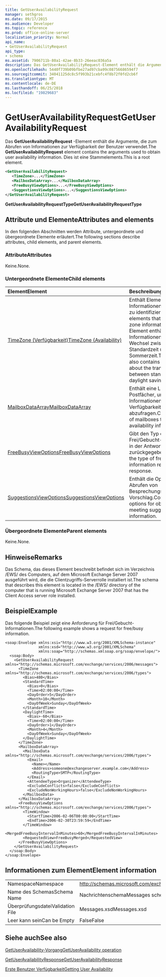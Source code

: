 ```yaml
---
title: GetUserAvailabilityRequest
manager: sethgros
ms.date: 09/17/2015
ms.audience: Developer
ms.topic: reference
ms.prod: office-online-server
localization_priority: Normal
api_name:
- GetUserAvailabilityRequest
api_type:
- schema
ms.assetid: 7906711b-80a1-42ae-8b33-26eeac036a5a
description: Das GetUserAvailabilityRequest-Element enthält die Argumente, die zum Abrufen von Informationen zur Verfügbarkeit der Benutzer verwendet. Dies ist eine Stammelements.
ms.openlocfilehash: 5440f739b09bfbe27ad97cba99c08756686594f7
ms.sourcegitcommit: 34041125dc8c5f993b21cebfc4f8b72f0fd2cb6f
ms.translationtype: MT
ms.contentlocale: de-DE
ms.lasthandoff: 06/25/2018
ms.locfileid: "19829683"
---
```

# <a name="getuseravailabilityrequest"></a><span data-ttu-id="de74a-104">GetUserAvailabilityRequest</span><span class="sxs-lookup"><span data-stu-id="de74a-104">GetUserAvailabilityRequest</span></span>

<span data-ttu-id="de74a-105">Das **GetUserAvailabilityRequest** -Element enthält die Argumente, die zum Abrufen von Informationen zur Verfügbarkeit der Benutzer verwendet.</span><span class="sxs-lookup"><span data-stu-id="de74a-105">The **GetUserAvailabilityRequest** element contains the arguments used to obtain user availability information.</span></span> <span data-ttu-id="de74a-106">Dies ist eine Stammelements.</span><span class="sxs-lookup"><span data-stu-id="de74a-106">This is a root element.</span></span> 
  
```xml
<GetUserAvailabilityRequest>
   <TimeZone>...</TimeZone>
   <MailboxDataArray>...</MailboxDataArray>
   <FreeBusyViewOptions>...</FreeBusyViewOptions>
   <SuggestionsViewOptions>...</SuggestionsViewOptions>
</GetUserAvailabilityRequest>
```

 <span data-ttu-id="de74a-107">**GetUserAvailabilityRequestType**</span><span class="sxs-lookup"><span data-stu-id="de74a-107">**GetUserAvailabilityRequestType**</span></span>
## <a name="attributes-and-elements"></a><span data-ttu-id="de74a-108">Attribute und Elemente</span><span class="sxs-lookup"><span data-stu-id="de74a-108">Attributes and elements</span></span>

<span data-ttu-id="de74a-109">In den folgenden Abschnitten werden Attribute, untergeordnete und übergeordnete Elemente erläutert.</span><span class="sxs-lookup"><span data-stu-id="de74a-109">The following sections describe attributes, child elements, and parent elements.</span></span>
  
### <a name="attributes"></a><span data-ttu-id="de74a-110">Attribute</span><span class="sxs-lookup"><span data-stu-id="de74a-110">Attributes</span></span>

<span data-ttu-id="de74a-111">Keine.</span><span class="sxs-lookup"><span data-stu-id="de74a-111">None.</span></span>
  
### <a name="child-elements"></a><span data-ttu-id="de74a-112">Untergeordnete Elemente</span><span class="sxs-lookup"><span data-stu-id="de74a-112">Child elements</span></span>

|<span data-ttu-id="de74a-113">**Element**</span><span class="sxs-lookup"><span data-stu-id="de74a-113">**Element**</span></span>|<span data-ttu-id="de74a-114">**Beschreibung**</span><span class="sxs-lookup"><span data-stu-id="de74a-114">**Description**</span></span>|
|:-----|:-----|
|[<span data-ttu-id="de74a-115">TimeZone (Verfügbarkeit)</span><span class="sxs-lookup"><span data-stu-id="de74a-115">TimeZone (Availability)</span></span>](timezone-availability.md) <br/> |<span data-ttu-id="de74a-116">Enthält Elemente, die Informationen zur Zeitzone zu identifizieren.</span><span class="sxs-lookup"><span data-stu-id="de74a-116">Contains elements that identify time zone information.</span></span> <span data-ttu-id="de74a-117">Dieses Element enthält auch Informationen über den Wechsel zwischen Standardzeit und Sommerzeit.</span><span class="sxs-lookup"><span data-stu-id="de74a-117">This element also contains information about the transition between standard time and daylight saving time.</span></span>  <br/> |
|[<span data-ttu-id="de74a-118">MailboxDataArray</span><span class="sxs-lookup"><span data-stu-id="de74a-118">MailboxDataArray</span></span>](mailboxdataarray.md) <br/> |<span data-ttu-id="de74a-119">Enthält eine Liste der Postfächer, um Informationen zur Verfügbarkeit abzufragen.</span><span class="sxs-lookup"><span data-stu-id="de74a-119">Contains a list of mailboxes to query for availability information.</span></span>  <br/> |
|[<span data-ttu-id="de74a-120">FreeBusyViewOptions</span><span class="sxs-lookup"><span data-stu-id="de74a-120">FreeBusyViewOptions</span></span>](freebusyviewoptions.md) <br/> |<span data-ttu-id="de74a-121">Gibt den Typ des Frei/Gebucht-Informationen in der Antwort zurückgegeben.</span><span class="sxs-lookup"><span data-stu-id="de74a-121">Specifies the type of free/busy information returned in the response.</span></span>  <br/> |
|[<span data-ttu-id="de74a-122">SuggestionsViewOptions</span><span class="sxs-lookup"><span data-stu-id="de74a-122">SuggestionsViewOptions</span></span>](suggestionsviewoptions.md) <br/> |<span data-ttu-id="de74a-123">Enthält die Optionen zum Abrufen von Besprechungsinformationen Vorschlag.</span><span class="sxs-lookup"><span data-stu-id="de74a-123">Contains the options for obtaining meeting suggestion information.</span></span>  <br/> |
   
### <a name="parent-elements"></a><span data-ttu-id="de74a-124">Übergeordnete Elemente</span><span class="sxs-lookup"><span data-stu-id="de74a-124">Parent elements</span></span>

<span data-ttu-id="de74a-125">Keine.</span><span class="sxs-lookup"><span data-stu-id="de74a-125">None.</span></span>
  
## <a name="remarks"></a><span data-ttu-id="de74a-126">Hinweise</span><span class="sxs-lookup"><span data-stu-id="de74a-126">Remarks</span></span>

<span data-ttu-id="de74a-127">Das Schema, das dieses Element beschreibt befindet sich im Verzeichnis /EWS/ des Computers, auf dem Microsoft Exchange Server 2007 ausgeführt wird, die die Clientzugriffs-Serverrolle installiert ist.</span><span class="sxs-lookup"><span data-stu-id="de74a-127">The schema that describes this element is located in the /EWS/ directory of the computer that is running Microsoft Exchange Server 2007 that has the Client Access server role installed.</span></span>
  
## <a name="example"></a><span data-ttu-id="de74a-128">Beispiel</span><span class="sxs-lookup"><span data-stu-id="de74a-128">Example</span></span>

<span data-ttu-id="de74a-129">Das folgende Beispiel zeigt eine Anforderung für Frei/Gebucht-Informationen.</span><span class="sxs-lookup"><span data-stu-id="de74a-129">The following example shows a request for free/busy information.</span></span>
  
```
<soap:Envelope xmlns:xsi="http://www.w3.org/2001/XMLSchema-instance" 
               xmlns:xsd="http://www.w3.org/2001/XMLSchema" 
               xmlns:soap="http://schemas.xmlsoap.org/soap/envelope/">
  <soap:Body>
    <GetUserAvailabilityRequest xmlns="http://schemas.microsoft.com/exchange/services/2006/messages">
      <TimeZone xmlns="http://schemas.microsoft.com/exchange/services/2006/types">
        <Bias>480</Bias>
        <StandardTime>
          <Bias>0</Bias>
          <Time>02:00:00</Time>
          <DayOrder>5</DayOrder>
          <Month>10</Month>
          <DayOfWeek>Sunday</DayOfWeek>
        </StandardTime>
        <DaylightTime>
          <Bias>-60</Bias>
          <Time>02:00:00</Time>
          <DayOrder>1</DayOrder>
          <Month>4</Month>
          <DayOfWeek>Sunday</DayOfWeek>
        </DaylightTime>
      </TimeZone>
      <MailboxDataArray>
        <MailboxData xmlns="http://schemas.microsoft.com/exchange/services/2006/types">
          <Email>
            <Name></Name>
            <Address>someone@exchangeserver.example.com</Address>
            <RoutingType>SMTP</RoutingType>
          </Email>
          <AttendeeType>Organizer</AttendeeType>
          <ExcludeConflicts>false</ExcludeConflicts>
          <ExcludeNonWorkingHours>false</ExcludeNonWorkingHours>
        </MailboxData>
      </MailboxDataArray>
      <FreeBusyViewOptions xmlns="http://schemas.microsoft.com/exchange/services/2006/types">
        <TimeWindow>
          <StartTime>2006-02-06T00:00:00</StartTime>
          <EndTime>2006-02-30T23:59:59</EndTime>
        </TimeWindow>
        <MergedFreeBusyIntervalInMinutes>60</MergedFreeBusyIntervalInMinutes>
        <RequestedView>FreeBusyMerged</RequestedView>
      </FreeBusyViewOptions>
    </GetUserAvailabilityRequest>
  </soap:Body>
</soap:Envelope>
```

## <a name="element-information"></a><span data-ttu-id="de74a-130">Informationen zum Element</span><span class="sxs-lookup"><span data-stu-id="de74a-130">Element information</span></span>

|||
|:-----|:-----|
|<span data-ttu-id="de74a-131">Namespace</span><span class="sxs-lookup"><span data-stu-id="de74a-131">Namespace</span></span>  <br/> |http://schemas.microsoft.com/exchange/services/2006/messages  <br/> |
|<span data-ttu-id="de74a-132">Name des Schemas</span><span class="sxs-lookup"><span data-stu-id="de74a-132">Schema Name</span></span>  <br/> |<span data-ttu-id="de74a-133">Nachrichtenschema</span><span class="sxs-lookup"><span data-stu-id="de74a-133">Messages schema</span></span>  <br/> |
|<span data-ttu-id="de74a-134">Überprüfungsdatei</span><span class="sxs-lookup"><span data-stu-id="de74a-134">Validation File</span></span>  <br/> |<span data-ttu-id="de74a-135">Messages.xsd</span><span class="sxs-lookup"><span data-stu-id="de74a-135">Messages.xsd</span></span>  <br/> |
|<span data-ttu-id="de74a-136">Leer kann sein</span><span class="sxs-lookup"><span data-stu-id="de74a-136">Can be Empty</span></span>  <br/> |<span data-ttu-id="de74a-137">False</span><span class="sxs-lookup"><span data-stu-id="de74a-137">False</span></span>  <br/> |
   
## <a name="see-also"></a><span data-ttu-id="de74a-138">Siehe auch</span><span class="sxs-lookup"><span data-stu-id="de74a-138">See also</span></span>



[<span data-ttu-id="de74a-139">GetUserAvailability-Vorgang</span><span class="sxs-lookup"><span data-stu-id="de74a-139">GetUserAvailability operation</span></span>](getuseravailability-operation.md)
  
[<span data-ttu-id="de74a-140">GetUserAvailabilityResponse</span><span class="sxs-lookup"><span data-stu-id="de74a-140">GetUserAvailabilityResponse</span></span>](getuseravailabilityresponse.md)


[<span data-ttu-id="de74a-141">Erste Benutzer Verfügbarkeit</span><span class="sxs-lookup"><span data-stu-id="de74a-141">Getting User Availability</span></span>](http://msdn.microsoft.com/library/d4133fcb-9b0f-4e6b-aadf-a389da83516a%28Office.15%29.aspx)

